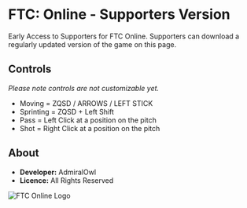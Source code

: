 # FTC: Online - Supporters Version
Early Access to Supporters for FTC Online. Supporters can download a regularly updated version of the game on this page.


## Controls
_Please note controls are not customizable yet._

* Moving = ZQSD / ARROWS / LEFT STICK
* Sprinting = ZQSD + Left Shift
* Pass = Left Click at a position on the pitch
* Shot = Right Click at a position on the pitch


## About
* __Developer:__ AdmiralOwl
* __Licence:__ All Rights Reserved

![FTC Online Logo](https://i.imgur.com/HyPNsab.png "FTC: Online")
